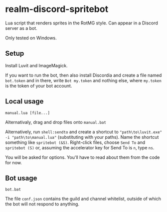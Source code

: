 # realm-discord-spritebot

Lua script that renders sprites in the RotMG style. Can appear in a Discord server as a bot.

Only tested on Windows.

## Setup

Install Luvit and ImageMagick.

If you want to run the bot, then also install Discordia and create a file named `bot.token` and in there, write `Bot my.token` and nothing else, where `my.token` is the token of your bot account.

## Local usage

`manual.lua [file...]`

Alternativaly, drag and drop files onto `manual.bat`

Alternatively, run `shell:sendto` and create a shortcut to `"path\to\luvit.exe" -i "path\to\manual.lua"` (substituting with your paths). Name the shortcut something like `spritebot (&S)`. Right-click files, choose `Send To` and `spritebot (S)` or, assuming the accelerator key for Send To is `n`, type `ns`.

You will be asked for options. You'll have to read about them from the code for now.

## Bot usage

`bot.bat`

The file `conf.json` contains the guild and channel whitelist, outside of which the bot will not respond to anything.
